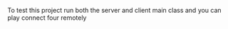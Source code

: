To test this project run both the server and client main class and you can play connect four remotely

